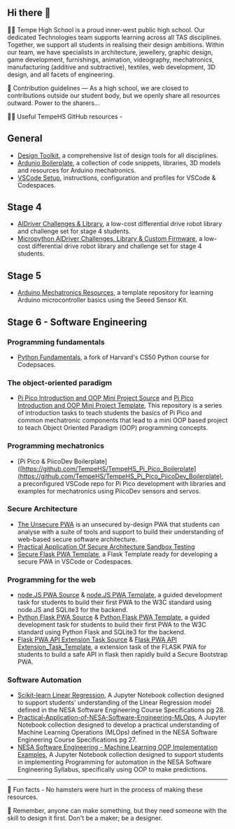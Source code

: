 ## Hi there 👋

🙋‍♀️ Tempe High School is a proud inner-west public high school. Our dedicated Technologies team supports learning across all TAS disciplines. Together, we support all students in realising their design ambitions. Within our team, we have specialists in architecture, jewellery, graphic design, game development, furnishings, animation, videography, mechatronics, manufacturing (additive and subtractive), textiles, web development, 3D design, and all facets of engineering.

🌈 Contribution guidelines — As a high school, we are closed to contributions outside our student body, but we openly share all resources outward. Power to the sharers...

👩‍💻 Useful TempeHS GitHub resources - 

## General

- [Design Toolkit](https://tempehs.github.io/designToolKit/), a comprehensive list of design tools for all disciplines.
- [Ardunio Boilerplate](https://github.com/TempeHS/TempeHS_Ardunio_Boilerplate), a collection of code snippets, libraries, 3D models and resources for Arduino mechatronics.
- [VSCode Setup](https://github.com/TempeHS/TempeHS_VSCode_Setup), instructions, configuration and profiles for VSCode & Codespaces.

## Stage 4

- [AIDriver Challenges & Library](https://github.com/TempeHS/AIDriver_Challenges), a low-cost differential drive robot library and challenge set for stage 4 students.
- [Micropython AIDriver Challenges, Library & Custom Firmware](https://github.com/TempeHS/AIDriver_MicroPython_Challanges), a low-cost differential drive robot library and challenge set for stage 4 students.

## Stage 5

- [Arduino Mechatronics Resources](https://github.com/TempeHS/TempeHS_Ardunio_Bootcamp), a template repository for learning Arduino microcontroller basics using the Seeed Sensor Kit.

## Stage 6 - Software Engineering

### Programming fundamentals

- [Python Fundamentals](https://github.com/TempeHS/PythonFundamentals), a fork of Harvard's CS50 Python course for Codepsaces.

### The object-oriented paradigm

- [Pi Pico Introduction and OOP Mini Project Source](https://github.com/TempeHS/MicroPython_OOP_Pi_Pico_Mini_Project_Source) and [Pi Pico Introduction and OOP Mini Project Template](https://github.com/TempeHS/MicroPython_OOP_Pi_Pico_Mini_Project_Template), This repository is a series of introduction tasks to teach students the basics of Pi Pico and common mechatronic components that lead to a mini OOP based project to teach Object Oriented Paradigm (OOP) programming concepts.

### Programming mechatronics
- [Pi Pico & PiicoDev Boilerplate]([https://github.com/TempeHS/TempeHS_Pi_Pico_Boilerplate](https://github.com/TempeHS/TempeHS_Pi_Pico_PiicoDev_Boilerplate), a preconfigured VSCode repo for Pi Pico development with libraries and examples for mechatronics using PiicoDev sensors and servos.

### Secure Architecture
- [The Unsecure PWA](https://github.com/TempeHS/The_Unsecure_PWA) is an unsecured by-design PWA that students can analyse with a suite of tools and support to build their understanding of web-based secure software architecture.
- [Practical Application Of Secure Architecture Sandbox Testing](https://github.com/TempeHS/Practical_Application_Of_Secure_Architecture_Sandbox_Testing)
- [Secure Flask PWA Template](https://github.com/TempeHS/Secure_Flask_PWA_Template), a Flask Template ready for developing a secure PWA in VSCode or Codespaces.

### Programming for the web

- [node.JS PWA Source](https://github.com/TempeHS/NodeJS_PWA_Programming_For_The_Web_Task_Source) & [node.JS PWA Template](https://github.com/TempeHS/NodeJS_PWA_Programming_For_The_Web_Task_Template), a guided development task for students to build their first PWA to the W3C standard using node.JS and SQLite3 for the backend.
- [Python Flask PWA Source](https://github.com/TempeHS/Flask_PWA_Programming_For_The_Web_Task_Source) & [Python Flask PWA Template](https://github.com/TempeHS/Flask_PWA_Programming_For_The_Web_Task_Template), a guided development task for students to build their first PWA to the W3C standard using Python Flask and SQLite3 for the backend.
- [Flask PWA API Extension Task Source](https://github.com/TempeHS/Flask_PWA_API_Extension_Task_Source) & [Flask PWA API Extension_Task_Template](https://github.com/TempeHS/Flask_PWA_API_Extension_Task_Template), a extension task of the FLASK PWA for students to build a safe API in flask then rapidly build a Secure Bootstrap PWA.

### Software Automation

- [Scikit-learn Linear Regression](https://github.com/TempeHS/NESA_Course_Specifications_Linear_Regression), A Jupyter Notebook collection designed to support students' understanding of the Linear Regression model defined in the NESA Software Engineering Course Specifications pg 28.
- [Practical-Application-of-NESA-Software-Engineering-MLOps](https://github.com/TempeHS/Practical-Application-of-NESA-Software-Engineering-MLOps), A Jupyter Notebook collection designed to develop a practical understanding of Machine Learning Operations (MLOps) defined in the NESA Software Engineering Course Specifications pg 27.
- [NESA Software Engineering - Machine Learning OOP Implementation Examples](https://github.com/TempeHS/Machine_Learning_OOP_Implementation_Examples), A Jupyter Notebook collection designed to support students in implementing Programming for automation in the NESA Software Engineering Syllabus, specifically using OOP to make predictions.

---

🍿 Fun facts - No hamsters were hurt in the process of making these resources.

🧙 Remember, anyone can make something, but they need someone with the skill to design it first. Don't be a maker; be a designer.
